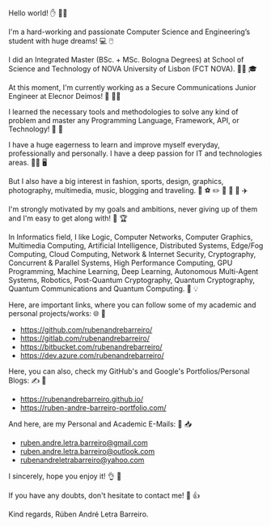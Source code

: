 Hello world! ✋ 🙋‍♂️

I'm a hard-working and passionate Computer Science and Engineering’s student with huge dreams! 💻 🖱️

I did an Integrated Master (BSc. + MSc. Bologna Degrees) at School of Science and Technology of NOVA University of Lisbon (FCT NOVA). 👨‍🎓 🎓

At this moment, I'm currently working as a Secure Communications Junior Engineer at Elecnor Deimos! 💼 🐱‍💻

I learned the necessary tools and methodologies to solve any kind of problem and master any Programming Language, Framework, API, or Technology! 🏁 🏅

I have a huge eagerness to learn and improve myself everyday, professionally and personally. I have a deep passion for IT and technologies areas. 👨‍💻 🖥️

But I also have a big interest in fashion, sports, design, graphics, photography, multimedia, music, blogging and traveling. 👔 ⚽ ✏️ 📸 🎥 🎵 ✈️

I'm strongly motivated by my goals and ambitions, never giving up of them and I'm easy to get along with! 💪 🏆

In Informatics field, I like Logic, Computer Networks, Computer Graphics, Multimedia Computing, Artificial Intelligence, Distributed Systems, Edge/Fog Computing, Cloud Computing, Network & Internet Security, Cryptography, Concurrent & Parallel Systems, High Performance Computing, GPU Programming, Machine Learning, Deep Learning, Autonomous Multi-Agent Systems, Robotics, Post-Quantum Cryptography, Quantum Cryptography, Quantum Communications and Quantum Computing. 🧠 💡

Here, are important links, where you can follow some of my academic and personal projects/works: 🌐 🔗
- https://github.com/rubenandrebarreiro/
- https://gitlab.com/rubenandrebarreiro/
- https://bitbucket.com/rubenandrebarreiro/
- https://dev.azure.com/rubenandrebarreiro/

Here, you can also, check my GitHub's and Google's Portfolios/Personal Blogs: ✍️ 🔗
- https://rubenandrebarreiro.github.io/
- https://ruben-andre-barreiro-portfolio.com/

And here, are my Personal and Academic E-Mails: 📧 📥
- ruben.andre.letra.barreiro@gmail.com
- ruben.andre.letra.barreiro@outlook.com
- rubenandreletrabarreiro@yahoo.com

I sincerely, hope you enjoy it! 👌 🙏

If you have any doubts, don't hesitate to contact me! 👨 👍


Kind regards,
Rúben André Letra Barreiro.
